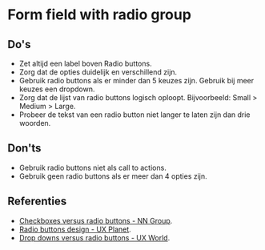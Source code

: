 <!-- @license CC0-1.0 -->

# Form field with radio group

## Do's

- Zet altijd een label boven Radio buttons.
- Zorg dat de opties duidelijk en verschillend zijn.
- Gebruik radio buttons als er minder dan 5 keuzes zijn. Gebruik bij meer keuzes een dropdown.
- Zorg dat de lijst van radio buttons logisch oploopt. Bijvoorbeeld: Small > Medium > Large.
- Probeer de tekst van een radio button niet langer te laten zijn dan drie woorden.

## Don'ts

- Gebruik radio buttons niet als call to actions.
- Gebruik geen radio buttons als er meer dan 4 opties zijn.

## Referenties

- [Checkboxes versus radio buttons - NN Group](https://www.nngroup.com/articles/checkboxes-vs-radio-buttons/).
- [Radio buttons design - UX Planet](https://uxplanet.org/radio-buttons-ux-design-588e5c0a50dc).
- [Drop downs versus radio buttons - UX World](https://uxdworld.com/2018/05/06/7-rules-of-using-radio-buttons-vs-drop-down-menus/).
